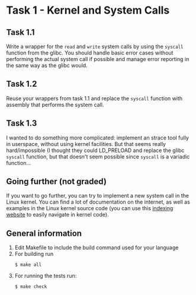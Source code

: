 # Task 1 - Kernel and System Calls

## Task 1.1

Write a wrapper for the `read` and `write` system calls by using the `syscall` function from the glibc. You should handle basic error cases without performing the actual system call if possible and manage error reporting in the same way as the glibc would.

## Task 1.2

Reuse your wrappers from task 1.1 and replace the `syscall` function with assembly that performs the system call.

## Task 1.3

I wanted to do something more complicated: implement an strace tool fully in userspace, without using kernel facilities. But that seems really hard/impossible (I thought they could LD_PRELOAD and replace the glibc `syscall` function, but that doesn't seem possible since `syscall` is a variadic function...

## Going further (not graded)

If you want to go further, you can try to implement a new system call in the Linux kernel. You can find a lot of documentation on the internet, as well as examples in the Linux kernel source code (you can use this [indexing website](https://elixir.bootlin.com/linux/latest/source) to easily navigate in kernel code).

## General information

1. Edit Makefile to include the build command used for your language
2. For building run 
   ```console
   $ make all
   ```
3. For running the tests run:
   ```console
   $ make check
   ```

